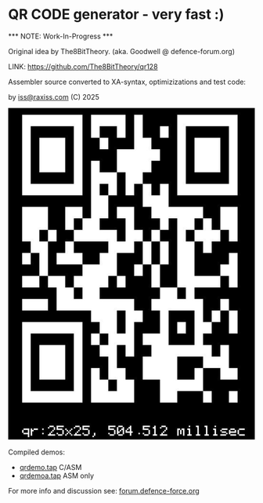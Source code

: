 # QR CODE generator - very fast :)

***  NOTE: Work-In-Progress  ***

Original idea by The8BitTheory. (aka. Goodwell @ defence-forum.org)

LINK: https://github.com/The8BitTheory/qr128

Assembler source converted to XA-syntax, optimizizations and test code:

by iss@raxiss.com (C) 2025

![pic](pic/demo.jpg)

Compiled demos:
* [qrdemo.tap](qrdemo.tap) C/ASM
* [qrdemoa.tap](qrdemoa.tap) ASM only

For more info and discussion see: [forum.defence-force.org](https://forum.defence-force.org/viewtopic.php?p=32816#p32816)

